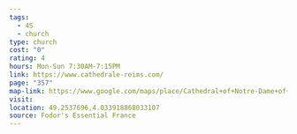 ```yaml
---
tags:
  - 4S
  - church
type: church
cost: "0"
rating: 4
hours: Mon-Sun 7:30AM-7:15PM
link: https://www.cathedrale-reims.com/
page: "357"
map-link: https://www.google.com/maps/place/Cathedral+of+Notre-Dame+of+Reims/@49.2538315,4.0314725,17z/data=!3m1!4b1!4m6!3m5!1s0x47e97453295ecf49:0x7f480194657cabe2!8m2!3d49.253828!4d4.0340474!16zL20vMDFkdmRk?entry=ttu&g_ep=EgoyMDI0MDkxNi4wIKXMDSoASAFQAw%3D%3D
visit: 
location: 49.2537696,4.033918868033107
source: Fodor's Essential France
---
```

